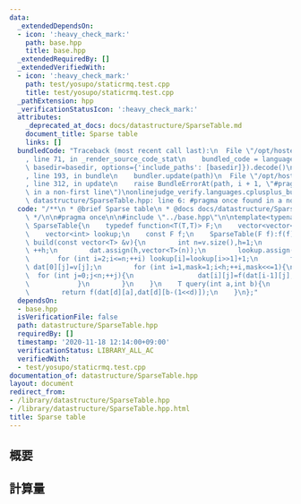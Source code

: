 ```yaml
---
data:
  _extendedDependsOn:
  - icon: ':heavy_check_mark:'
    path: base.hpp
    title: base.hpp
  _extendedRequiredBy: []
  _extendedVerifiedWith:
  - icon: ':heavy_check_mark:'
    path: test/yosupo/staticrmq.test.cpp
    title: test/yosupo/staticrmq.test.cpp
  _pathExtension: hpp
  _verificationStatusIcon: ':heavy_check_mark:'
  attributes:
    _deprecated_at_docs: docs/datastructure/SparseTable.md
    document_title: Sparse table
    links: []
  bundledCode: "Traceback (most recent call last):\n  File \"/opt/hostedtoolcache/Python/3.9.1/x64/lib/python3.9/site-packages/onlinejudge_verify/documentation/build.py\"\
    , line 71, in _render_source_code_stat\n    bundled_code = language.bundle(stat.path,\
    \ basedir=basedir, options={'include_paths': [basedir]}).decode()\n  File \"/opt/hostedtoolcache/Python/3.9.1/x64/lib/python3.9/site-packages/onlinejudge_verify/languages/cplusplus.py\"\
    , line 193, in bundle\n    bundler.update(path)\n  File \"/opt/hostedtoolcache/Python/3.9.1/x64/lib/python3.9/site-packages/onlinejudge_verify/languages/cplusplus_bundle.py\"\
    , line 312, in update\n    raise BundleErrorAt(path, i + 1, \"#pragma once found\
    \ in a non-first line\")\nonlinejudge_verify.languages.cplusplus_bundle.BundleErrorAt:\
    \ datastructure/SparseTable.hpp: line 6: #pragma once found in a non-first line\n"
  code: "/**\n * @brief Sparse table\n * @docs docs/datastructure/SparseTable.md\n\
    \ */\n\n#pragma once\n\n#include \"../base.hpp\"\n\ntemplate<typename T>\nstruct\
    \ SparseTable{\n    typedef function<T(T,T)> F;\n    vector<vector<T>> dat;\n\
    \    vector<int> lookup;\n    const F f;\n    SparseTable(F f):f(f){}\n    void\
    \ build(const vector<T> &v){\n        int n=v.size(),h=1;\n        while((1<<h)<=n)\
    \ ++h;\n        dat.assign(h,vector<T>(n));\n        lookup.assign(n+1,0);\n \
    \       for (int i=2;i<=n;++i) lookup[i]=lookup[i>>1]+1;\n        for (int j=0;j<n;++j)\
    \ dat[0][j]=v[j];\n        for (int i=1,mask=1;i<h;++i,mask<<=1){\n          \
    \  for (int j=0;j<n;++j){\n                dat[i][j]=f(dat[i-1][j],dat[i-1][min(j+mask,n-1)]);\n\
    \            }\n        }\n    }\n    T query(int a,int b){\n        int d=lookup[b-a];\n\
    \        return f(dat[d][a],dat[d][b-(1<<d)]);\n    }\n};"
  dependsOn:
  - base.hpp
  isVerificationFile: false
  path: datastructure/SparseTable.hpp
  requiredBy: []
  timestamp: '2020-11-18 12:14:00+09:00'
  verificationStatus: LIBRARY_ALL_AC
  verifiedWith:
  - test/yosupo/staticrmq.test.cpp
documentation_of: datastructure/SparseTable.hpp
layout: document
redirect_from:
- /library/datastructure/SparseTable.hpp
- /library/datastructure/SparseTable.hpp.html
title: Sparse table
---
```

## 概要

## 計算量